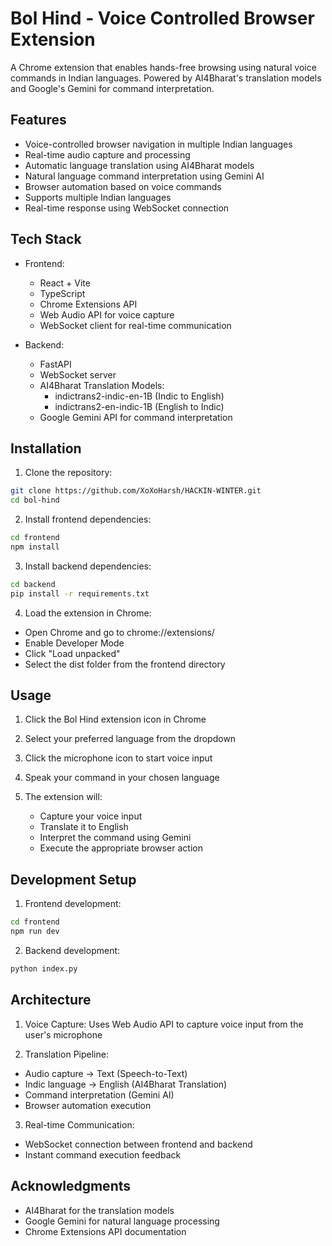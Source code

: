 # Bol Hind - Voice Controlled Browser Extension

A Chrome extension that enables hands-free browsing using natural voice commands in Indian languages. Powered by AI4Bharat's translation models and Google's Gemini for command interpretation.

## Features

- Voice-controlled browser navigation in multiple Indian languages
- Real-time audio capture and processing
- Automatic language translation using AI4Bharat models
- Natural language command interpretation using Gemini AI
- Browser automation based on voice commands
- Supports multiple Indian languages
- Real-time response using WebSocket connection

## Tech Stack

- Frontend:

  - React + Vite
  - TypeScript
  - Chrome Extensions API
  - Web Audio API for voice capture
  - WebSocket client for real-time communication

- Backend:
  - FastAPI
  - WebSocket server
  - AI4Bharat Translation Models:
    - indictrans2-indic-en-1B (Indic to English)
    - indictrans2-en-indic-1B (English to Indic)
  - Google Gemini API for command interpretation

## Installation

1. Clone the repository:

```bash
git clone https://github.com/XoXoHarsh/HACKIN-WINTER.git
cd bol-hind
```

2. Install frontend dependencies:

```bash
cd frontend
npm install
```

3. Install backend dependencies:

```bash
cd backend
pip install -r requirements.txt
```

4. Load the extension in Chrome:

- Open Chrome and go to chrome://extensions/
- Enable Developer Mode
- Click "Load unpacked"
- Select the dist folder from the frontend directory

## Usage

1. Click the Bol Hind extension icon in Chrome
2. Select your preferred language from the dropdown
3. Click the microphone icon to start voice input
4. Speak your command in your chosen language
5. The extension will:

   - Capture your voice input
   - Translate it to English
   - Interpret the command using Gemini
   - Execute the appropriate browser action

## Development Setup

1. Frontend development:

```bash
cd frontend
npm run dev
```

2. Backend development:

```bash
python index.py
```

## Architecture

1. Voice Capture: Uses Web Audio API to capture voice input from the user's microphone

2. Translation Pipeline:

- Audio capture → Text (Speech-to-Text)
- Indic language → English (AI4Bharat Translation)
- Command interpretation (Gemini AI)
- Browser automation execution

3. Real-time Communication:

- WebSocket connection between frontend and backend
- Instant command execution feedback

## Acknowledgments

- AI4Bharat for the translation models
- Google Gemini for natural language processing
- Chrome Extensions API documentation
